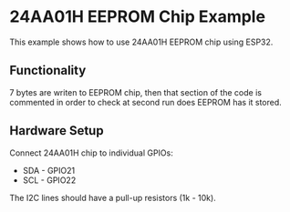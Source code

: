 # 24AA01H EEPROM Chip Example

This example shows how to use 24AA01H EEPROM chip using ESP32.

## Functionality

7 bytes are writen to EEPROM chip, then that section of the code is commented in order to check at second run does EEPROM has it stored. 

## Hardware Setup

Connect 24AA01H chip to individual GPIOs:

  * SDA - GPIO21
  * SCL - GPIO22

The I2C lines should have a pull-up resistors (1k - 10k).

